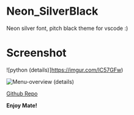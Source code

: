 # Neon_SilverBlack
Neon silver font, pitch black theme for vscode :)

# Screenshot
![python (details)]https://imgur.com/IC57GFw)

![Menu-overview (details)](https://imgur.com/htuQzoL)

[Github Repo](https://github.com/Jabor047/Neon_SilverBlack)

**Enjoy Mate!**
